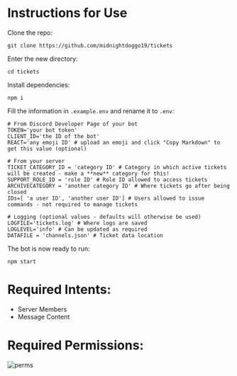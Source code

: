 # Instructions for Use

Clone the repo:
```
git clone https://github.com/midnightdoggo19/tickets
```
Enter the new directory:
```
cd tickets
```
Install dependencies:
```
npm i
```
Fill the information in `.example.env` and rename it to `.env`:
```
# From Discord Developer Page of your bot
TOKEN='your bot token'
CLIENT_ID='the ID of the bot'
REACT='any emoji ID' # upload an emoji and click "Copy Markdown" to get this value (optional)

# From your server
TICKET_CATEGORY_ID = 'category ID' # Category in which active tickets will be created - make a **new** category for this! 
SUPPORT_ROLE_ID = 'role ID' # Role ID allowed to access tickets
ARCHIVECATEGORY = 'another category ID' # Where tickets go after being closed
IDs=[ 'a user ID', 'another user ID'] # Users allowed to issue commands - not required to manage tickets

# Logging (optional values - defaults will otherwise be used)
LOGFILE='tickets.log' # Where logs are saved
LOGLEVEL='info' # Can be updated as required
DATAFILE = 'channels.json' # Ticket data location
```

The bot is now ready to run:
```
npm start
```
# Required Intents:
* Server Members
* Message Content
# Required Permissions:
![perms](https://github.com/user-attachments/assets/d47c05cf-5c49-4523-a3d8-70c2dc1176c2)
